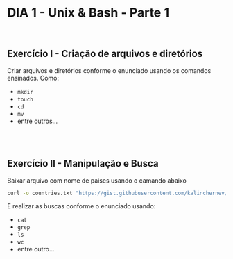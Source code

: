 # **DIA 1 - Unix & Bash - Parte 1**

<br>

## **Exercício I - Criação de arquivos e diretórios**

Criar arquivos e diretórios conforme o enunciado usando os comandos ensinados. Como:

- `mkdir`
- `touch`
- `cd`
- `mv`
- entre outros...

<br><br>

## **Exercício II - Manipulação e Busca**

Baixar arquivo com nome de paises usando o camando abaixo

```bash
curl -o countries.txt "https://gist.githubusercontent.com/kalinchernev/486393efcca01623b18d/raw/daa24c9fea66afb7d68f8d69f0c4b8eeb9406e83/countries"
```

E realizar as buscas conforme o enunciado usando:

- `cat`
- `grep`
- `ls`
- `wc`
- entre outro...

